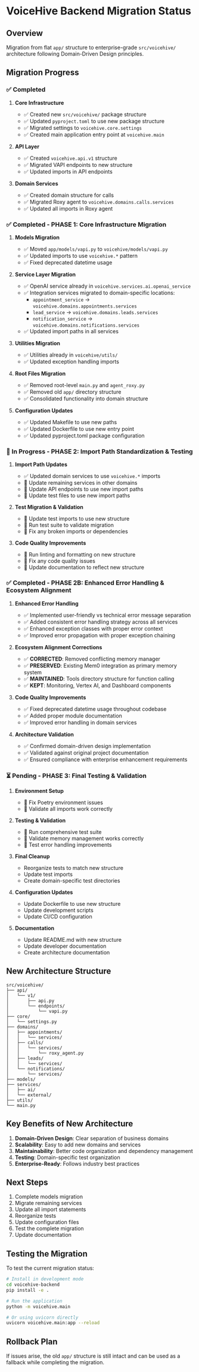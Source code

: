 # VoiceHive Backend Migration Status

## Overview

Migration from flat `app/` structure to enterprise-grade `src/voicehive/` architecture following Domain-Driven Design principles.

## Migration Progress

### ✅ Completed

1. **Core Infrastructure**

   - ✅ Created new `src/voicehive/` package structure
   - ✅ Updated `pyproject.toml` to use new package structure
   - ✅ Migrated settings to `voicehive.core.settings`
   - ✅ Created main application entry point at `voicehive.main`

2. **API Layer**

   - ✅ Created `voicehive.api.v1` structure
   - ✅ Migrated VAPI endpoints to new structure
   - ✅ Updated imports in API endpoints

3. **Domain Services**
   - ✅ Created domain structure for calls
   - ✅ Migrated Roxy agent to `voicehive.domains.calls.services`
   - ✅ Updated all imports in Roxy agent

### ✅ Completed - PHASE 1: Core Infrastructure Migration

1. **Models Migration**

   - ✅ Moved `app/models/vapi.py` to `voicehive/models/vapi.py`
   - ✅ Updated imports to use `voicehive.*` pattern
   - ✅ Fixed deprecated datetime usage

2. **Service Layer Migration**

   - ✅ OpenAI service already in `voicehive.services.ai.openai_service`
   - ✅ Integration services migrated to domain-specific locations:
     - `appointment_service` → `voicehive.domains.appointments.services`
     - `lead_service` → `voicehive.domains.leads.services`
     - `notification_service` → `voicehive.domains.notifications.services`
   - ✅ Updated import paths in all services

3. **Utilities Migration**

   - ✅ Utilities already in `voicehive/utils/`
   - ✅ Updated exception handling imports

4. **Root Files Migration**

   - ✅ Removed root-level `main.py` and `agent_roxy.py`
   - ✅ Removed old `app/` directory structure
   - ✅ Consolidated functionality into domain structure

5. **Configuration Updates**
   - ✅ Updated Makefile to use new paths
   - ✅ Updated Dockerfile to use new entry point
   - ✅ Updated pyproject.toml package configuration

### 🔄 In Progress - PHASE 2: Import Path Standardization & Testing

1. **Import Path Updates**

   - ✅ Updated domain services to use `voicehive.*` imports
   - 🔄 Update remaining services in other domains
   - 🔄 Update API endpoints to use new import paths
   - 🔄 Update test files to use new import paths

2. **Test Migration & Validation**

   - 🔄 Update test imports to use new structure
   - 🔄 Run test suite to validate migration
   - 🔄 Fix any broken imports or dependencies

3. **Code Quality Improvements**
   - 🔄 Run linting and formatting on new structure
   - 🔄 Fix any code quality issues
   - 🔄 Update documentation to reflect new structure

### ✅ Completed - PHASE 2B: Enhanced Error Handling & Ecosystem Alignment

1. **Enhanced Error Handling**

   - ✅ Implemented user-friendly vs technical error message separation
   - ✅ Added consistent error handling strategy across all services
   - ✅ Enhanced exception classes with proper error context
   - ✅ Improved error propagation with proper exception chaining

2. **Ecosystem Alignment Corrections**

   - ✅ **CORRECTED**: Removed conflicting memory manager
   - ✅ **PRESERVED**: Existing Mem0 integration as primary memory system
   - ✅ **MAINTAINED**: Tools directory structure for function calling
   - ✅ **KEPT**: Monitoring, Vertex AI, and Dashboard components

3. **Code Quality Improvements**

   - ✅ Fixed deprecated datetime usage throughout codebase
   - ✅ Added proper module documentation
   - ✅ Improved error handling in domain services

4. **Architecture Validation**
   - ✅ Confirmed domain-driven design implementation
   - ✅ Validated against original project documentation
   - ✅ Ensured compliance with enterprise enhancement requirements

### ⏳ Pending - PHASE 3: Final Testing & Validation

1. **Environment Setup**

   - 🔄 Fix Poetry environment issues
   - 🔄 Validate all imports work correctly

2. **Testing & Validation**

   - 🔄 Run comprehensive test suite
   - 🔄 Validate memory management works correctly
   - 🔄 Test error handling improvements

3. **Final Cleanup**

   - Reorganize tests to match new structure
   - Update test imports
   - Create domain-specific test directories

4. **Configuration Updates**

   - Update Dockerfile to use new structure
   - Update development scripts
   - Update CI/CD configuration

5. **Documentation**
   - Update README.md with new structure
   - Update developer documentation
   - Create architecture documentation

## New Architecture Structure

```
src/voicehive/
├── api/
│   └── v1/
│       ├── api.py
│       └── endpoints/
│           └── vapi.py
├── core/
│   └── settings.py
├── domains/
│   ├── appointments/
│   │   └── services/
│   ├── calls/
│   │   └── services/
│   │       └── roxy_agent.py
│   ├── leads/
│   │   └── services/
│   └── notifications/
│       └── services/
├── models/
├── services/
│   ├── ai/
│   └── external/
├── utils/
└── main.py
```

## Key Benefits of New Architecture

1. **Domain-Driven Design**: Clear separation of business domains
2. **Scalability**: Easy to add new domains and services
3. **Maintainability**: Better code organization and dependency management
4. **Testing**: Domain-specific test organization
5. **Enterprise-Ready**: Follows industry best practices

## Next Steps

1. Complete models migration
2. Migrate remaining services
3. Update all import statements
4. Reorganize tests
5. Update configuration files
6. Test the complete migration
7. Update documentation

## Testing the Migration

To test the current migration status:

```bash
# Install in development mode
cd voicehive-backend
pip install -e .

# Run the application
python -m voicehive.main

# Or using uvicorn directly
uvicorn voicehive.main:app --reload
```

## Rollback Plan

If issues arise, the old `app/` structure is still intact and can be used as a fallback while completing the migration.
